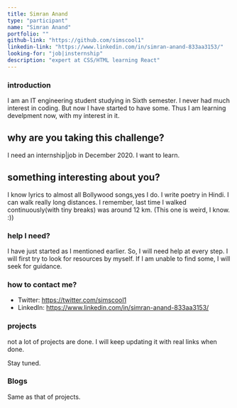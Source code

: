 ```yaml
---
title: Simran Anand
type: "participant"
name: "Simran Anand"
portfolio: ""
github-link: "https://github.com/simscool1"
linkedin-link: "https://www.linkedin.com/in/simran-anand-833aa3153/"
looking-for: "job|insternship"
description: "expert at CSS/HTML learning React"
---
```




### introduction

I am an IT engineering student studying in Sixth semester. I never had much interest in coding. But now I have started to have some. Thus I am learning develpment now, with my interest in it. 

## why are you taking this challenge?

I need an internship|job in December 2020.
I want to learn.

## something interesting about you?

I know lyrics to almost all Bollywood songs,yes I do. 
I write poetry in Hindi. 
I can walk really long distances. I remember, last time I walked continuously(with tiny breaks) was around 12 km. (This one is weird, I know. :))

### help I need?

I have just started as I mentioned earlier. So, I will need help at every step. I will first try to look for resources by myself. If I am unable to find some, I will seek for guidance. 

### how to contact me?

- Twitter: https://twitter.com/simscool1
- LinkedIn: https://www.linkedin.com/in/simran-anand-833aa3153/

### projects

not a lot of projects are done. I will keep updating it with real links when done.

Stay tuned. 

### Blogs

Same as that of projects.

